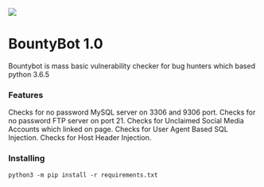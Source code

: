 ![](https://raw.githubusercontent.com/xyele/bountybot/master/1.png)

# BountyBot 1.0
Bountybot is mass basic vulnerability checker for bug hunters which based python 3.6.5

### Features
Checks for no password MySQL server on 3306 and 9306 port.
Checks for no password FTP server on port 21.
Checks for Unclaimed Social Media Accounts which linked on page.
Checks for User Agent Based SQL Injection.
Checks for Host Header Injection.

### Installing
    python3 -m pip install -r requirements.txt
